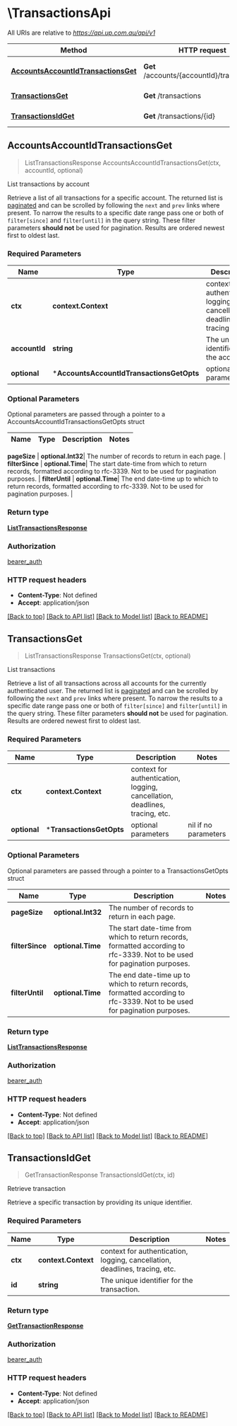 # \TransactionsApi

All URIs are relative to *https://api.up.com.au/api/v1*

Method | HTTP request | Description
------------- | ------------- | -------------
[**AccountsAccountIdTransactionsGet**](TransactionsApi.md#AccountsAccountIdTransactionsGet) | **Get** /accounts/{accountId}/transactions | List transactions by account
[**TransactionsGet**](TransactionsApi.md#TransactionsGet) | **Get** /transactions | List transactions
[**TransactionsIdGet**](TransactionsApi.md#TransactionsIdGet) | **Get** /transactions/{id} | Retrieve transaction



## AccountsAccountIdTransactionsGet

> ListTransactionsResponse AccountsAccountIdTransactionsGet(ctx, accountId, optional)

List transactions by account

Retrieve a list of all transactions for a specific account. The returned list is [paginated](#pagination) and can be scrolled by following the `next` and `prev` links where present. To narrow the results to a specific date range pass one or both of `filter[since]` and `filter[until]` in the query string. These filter parameters **should not** be used for pagination. Results are ordered newest first to oldest last. 

### Required Parameters


Name | Type | Description  | Notes
------------- | ------------- | ------------- | -------------
**ctx** | **context.Context** | context for authentication, logging, cancellation, deadlines, tracing, etc.
**accountId** | **string**| The unique identifier for the account.  | 
 **optional** | ***AccountsAccountIdTransactionsGetOpts** | optional parameters | nil if no parameters

### Optional Parameters

Optional parameters are passed through a pointer to a AccountsAccountIdTransactionsGetOpts struct


Name | Type | Description  | Notes
------------- | ------------- | ------------- | -------------

 **pageSize** | **optional.Int32**| The number of records to return in each page.  | 
 **filterSince** | **optional.Time**| The start date-time from which to return records, formatted according to rfc-3339. Not to be used for pagination purposes.  | 
 **filterUntil** | **optional.Time**| The end date-time up to which to return records, formatted according to rfc-3339. Not to be used for pagination purposes.  | 

### Return type

[**ListTransactionsResponse**](ListTransactionsResponse.md)

### Authorization

[bearer_auth](../README.md#bearer_auth)

### HTTP request headers

- **Content-Type**: Not defined
- **Accept**: application/json

[[Back to top]](#) [[Back to API list]](../README.md#documentation-for-api-endpoints)
[[Back to Model list]](../README.md#documentation-for-models)
[[Back to README]](../README.md)


## TransactionsGet

> ListTransactionsResponse TransactionsGet(ctx, optional)

List transactions

Retrieve a list of all transactions across all accounts for the currently authenticated user. The returned list is [paginated](#pagination) and can be scrolled by following the `next` and `prev` links where present. To narrow the results to a specific date range pass one or both of `filter[since]` and `filter[until]` in the query string. These filter parameters **should not** be used for pagination. Results are ordered newest first to oldest last. 

### Required Parameters


Name | Type | Description  | Notes
------------- | ------------- | ------------- | -------------
**ctx** | **context.Context** | context for authentication, logging, cancellation, deadlines, tracing, etc.
 **optional** | ***TransactionsGetOpts** | optional parameters | nil if no parameters

### Optional Parameters

Optional parameters are passed through a pointer to a TransactionsGetOpts struct


Name | Type | Description  | Notes
------------- | ------------- | ------------- | -------------
 **pageSize** | **optional.Int32**| The number of records to return in each page.  | 
 **filterSince** | **optional.Time**| The start date-time from which to return records, formatted according to rfc-3339. Not to be used for pagination purposes.  | 
 **filterUntil** | **optional.Time**| The end date-time up to which to return records, formatted according to rfc-3339. Not to be used for pagination purposes.  | 

### Return type

[**ListTransactionsResponse**](ListTransactionsResponse.md)

### Authorization

[bearer_auth](../README.md#bearer_auth)

### HTTP request headers

- **Content-Type**: Not defined
- **Accept**: application/json

[[Back to top]](#) [[Back to API list]](../README.md#documentation-for-api-endpoints)
[[Back to Model list]](../README.md#documentation-for-models)
[[Back to README]](../README.md)


## TransactionsIdGet

> GetTransactionResponse TransactionsIdGet(ctx, id)

Retrieve transaction

Retrieve a specific transaction by providing its unique identifier. 

### Required Parameters


Name | Type | Description  | Notes
------------- | ------------- | ------------- | -------------
**ctx** | **context.Context** | context for authentication, logging, cancellation, deadlines, tracing, etc.
**id** | **string**| The unique identifier for the transaction.  | 

### Return type

[**GetTransactionResponse**](GetTransactionResponse.md)

### Authorization

[bearer_auth](../README.md#bearer_auth)

### HTTP request headers

- **Content-Type**: Not defined
- **Accept**: application/json

[[Back to top]](#) [[Back to API list]](../README.md#documentation-for-api-endpoints)
[[Back to Model list]](../README.md#documentation-for-models)
[[Back to README]](../README.md)

